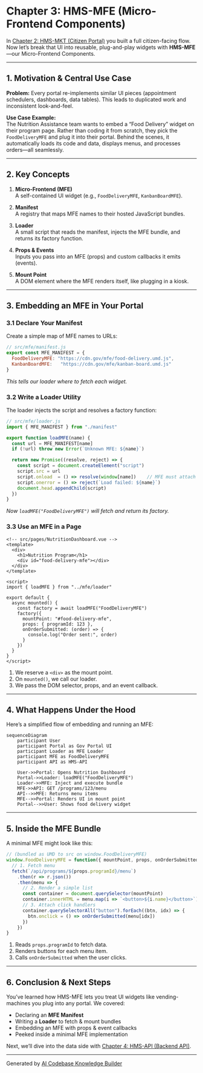 # Chapter 3: HMS-MFE (Micro-Frontend Components)

In [Chapter 2: HMS-MKT (Citizen Portal)](02_hms_mkt__citizen_portal__.md) you built a full citizen-facing flow. Now let’s break that UI into reusable, plug-and-play widgets with **HMS-MFE**—our Micro-Frontend Components.

---

## 1. Motivation & Central Use Case

**Problem:** Every portal re-implements similar UI pieces (appointment schedulers, dashboards, data tables). This leads to duplicated work and inconsistent look-and-feel.

**Use Case Example:**  
The Nutrition Assistance team wants to embed a “Food Delivery” widget on their program page. Rather than coding it from scratch, they pick the `FoodDeliveryMFE` and plug it into their portal. Behind the scenes, it automatically loads its code and data, displays menus, and processes orders—all seamlessly.

---

## 2. Key Concepts

1. **Micro-Frontend (MFE)**  
   A self-contained UI widget (e.g., `FoodDeliveryMFE`, `KanbanBoardMFE`).

2. **Manifest**  
   A registry that maps MFE names to their hosted JavaScript bundles.

3. **Loader**  
   A small script that reads the manifest, injects the MFE bundle, and returns its factory function.

4. **Props & Events**  
   Inputs you pass into an MFE (props) and custom callbacks it emits (events).

5. **Mount Point**  
   A DOM element where the MFE renders itself, like plugging in a kiosk.

---

## 3. Embedding an MFE in Your Portal

### 3.1 Declare Your Manifest

Create a simple map of MFE names to URLs:

```js
// src/mfe/manifest.js
export const MFE_MANIFEST = {
  FoodDeliveryMFE: "https://cdn.gov/mfe/food-delivery.umd.js",
  KanbanBoardMFE:   "https://cdn.gov/mfe/kanban-board.umd.js"
}
```

*This tells our loader where to fetch each widget.*

### 3.2 Write a Loader Utility

The loader injects the script and resolves a factory function:

```js
// src/mfe/loader.js
import { MFE_MANIFEST } from "./manifest"

export function loadMFE(name) {
  const url = MFE_MANIFEST[name]
  if (!url) throw new Error(`Unknown MFE: ${name}`)

  return new Promise((resolve, reject) => {
    const script = document.createElement("script")
    script.src = url
    script.onload  = () => resolve(window[name])    // MFE must attach itself to window
    script.onerror = () => reject(`Load failed: ${name}`)
    document.head.appendChild(script)
  })
}
```

*Now `loadMFE("FoodDeliveryMFE")` will fetch and return its factory.*  

### 3.3 Use an MFE in a Page

```vue
<!-- src/pages/NutritionDashboard.vue -->
<template>
  <div>
    <h1>Nutrition Program</h1>
    <div id="food-delivery-mfe"></div>
  </div>
</template>

<script>
import { loadMFE } from "../mfe/loader"

export default {
  async mounted() {
    const factory = await loadMFE("FoodDeliveryMFE")
    factory({
      mountPoint: "#food-delivery-mfe",
      props: { programId: 123 },
      onOrderSubmitted: (order) => {
        console.log("Order sent:", order)
      }
    })
  }
}
</script>
```

1. We reserve a `<div>` as the mount point.  
2. On `mounted()`, we call our loader.  
3. We pass the DOM selector, props, and an event callback.

---

## 4. What Happens Under the Hood

Here’s a simplified flow of embedding and running an MFE:

```mermaid
sequenceDiagram
    participant User
    participant Portal as Gov Portal UI
    participant Loader as MFE Loader
    participant MFE as FoodDeliveryMFE
    participant API as HMS-API

    User->>Portal: Opens Nutrition Dashboard
    Portal->>Loader: loadMFE("FoodDeliveryMFE")
    Loader->>MFE: Inject and execute bundle
    MFE->>API: GET /programs/123/menu
    API-->>MFE: Returns menu items
    MFE-->>Portal: Renders UI in mount point
    Portal-->>User: Shows food delivery widget
```

---

## 5. Inside the MFE Bundle

A minimal MFE might look like this:

```js
// (bundled as UMD to src on window.FoodDeliveryMFE)
window.FoodDeliveryMFE = function({ mountPoint, props, onOrderSubmitted }) {
  // 1. Fetch menu
  fetch(`/api/programs/${props.programId}/menu`)
    .then(r => r.json())
    .then(menu => {
      // 2. Render a simple list
      const container = document.querySelector(mountPoint)
      container.innerHTML = menu.map(i => `<button>${i.name}</button>`).join("")
      // 3. Attach click handlers
      container.querySelectorAll("button").forEach((btn, idx) => {
        btn.onclick = () => onOrderSubmitted(menu[idx])
      })
    })
}
```

1. Reads `props.programId` to fetch data.  
2. Renders buttons for each menu item.  
3. Calls `onOrderSubmitted` when the user clicks.

---

## 6. Conclusion & Next Steps

You’ve learned how HMS-MFE lets you treat UI widgets like vending-machines you plug into any portal. We covered:

- Declaring an **MFE Manifest**  
- Writing a **Loader** to fetch & mount bundles  
- Embedding an MFE with props & event callbacks  
- Peeked inside a minimal MFE implementation  

Next, we’ll dive into the data side with [Chapter 4: HMS-API (Backend API)](04_hms_api__backend_api__.md).

---

Generated by [AI Codebase Knowledge Builder](https://github.com/The-Pocket/Tutorial-Codebase-Knowledge)